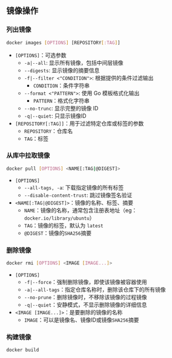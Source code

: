 ## 镜像操作

### 列出镜像

```bash
docker images [OPTIONS] [REPOSITORY[:TAG]]
```

- `[OPTIONS]`：可选参数
	- `-a|--all`: 显示所有镜像，包括中间层镜像
	- `--digests`: 显示镜像的摘要信息
	- `-f|--filter <"CONDITION">`: 根据提供的条件过滤输出
		- `CONDITION`：条件字符串
	- `--format <"PATTERN">`: 使用 Go 模板格式化输出
		- `PATTERN`：格式化字符串
	- `--no-trunc`: 显示完整的镜像 ID
	- `-q|--quiet`: 只显示镜像ID
- `[REPOSITORY[:TAG]]`：用于过滤特定仓库或标签的参数
	- `REPOSITORY`：仓库名
	- `TAG`：标签

### 从库中拉取镜像

```bash
docker pull [OPTIONS] <NAME[:TAG|@DIGEST]>
```

- `[OPTIONS]`
	- `--all-tags, -a`: 下载指定镜像的所有标签
	- `--disable-content-trust`: 跳过镜像签名验证
- `<NAME[:TAG|@DIGEST]>`：镜像的名称、标签、摘要
	- `NAME`：镜像的名称，通常包含注册表地址（eg：`docker.io/library/ubuntu`）
	- `TAG`：镜像的标签，默认为 `latest`
	- `@DIGEST`：镜像的`SHA256`摘要

### 删除镜像

```bash
docker rmi [OPTIONS] <IMAGE [IMAGE...]> 
```

- `[OPTIONS]`
	- `-f|--force`：强制删除镜像，即使该镜像被容器使用
	- `-a|--all-tags`：指定仓库名称时，删除该仓库下的所有镜像
	- `--no-prune`：删除镜像时，不移除该镜像的过程镜像
	- `-q|--quiet`：安静模式，不显示删除镜像的详细信息
- `<IMAGE [IMAGE...]>`：是要删除的镜像的名称
	- `IMAGE`：可以是镜像名、镜像ID或镜像`SHA256`摘要

### 构建镜像

```bash
docker build
```